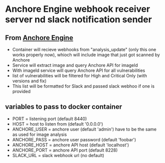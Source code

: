 # Anchore Engine webhook receiver server nd slack notification sender

## From [Anchore Engine](https://github.com/anchore/anchore-engine)

- Container will recieve webhooks from "analysis_update" (only this one works properly now), whioch will include image that just got scanned by Anchore
- Service will extract image and query Anchore API for imageId
- With imageId service will query Anchore API for all vulnerabilities
- list of vulnerabilities will be filtered for High and Critical Only (with versions and fix)
- This list will be formatted for Slack and passed slack webhoo if one is provided

## variables to pass to docker container
- PORT         = listening port (default 8440)
- HOST         = host to listen from (default '0.0.0.0')
- ANCHORE_USER = anchore user (default 'admin') have to be the same as used for image analysis
- ANCHORE_PASS = anchore user password (default 'foobar')
- ANCHORE_HOST = anchore API host (default 'localhost')
- ANCHORE_PORT = anchore API port (default 8228)
- SLACK_URL    = slack webhook url (no default)
